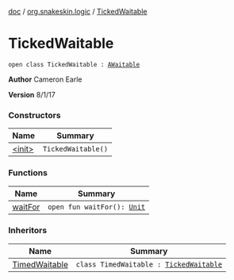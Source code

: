 [doc](../../index.md) / [org.snakeskin.logic](../index.md) / [TickedWaitable](./index.md)

# TickedWaitable

`open class TickedWaitable : `[`AWaitable`](../../org.snakeskin.ability/-a-waitable/index.md)

**Author**
Cameron Earle

**Version**
8/1/17

### Constructors

| Name | Summary |
|---|---|
| [&lt;init&gt;](-init-.md) | `TickedWaitable()` |

### Functions

| Name | Summary |
|---|---|
| [waitFor](wait-for.md) | `open fun waitFor(): `[`Unit`](https://kotlinlang.org/api/latest/jvm/stdlib/kotlin/-unit/index.html) |

### Inheritors

| Name | Summary |
|---|---|
| [TimedWaitable](../-timed-waitable/index.md) | `class TimedWaitable : `[`TickedWaitable`](./index.md) |
